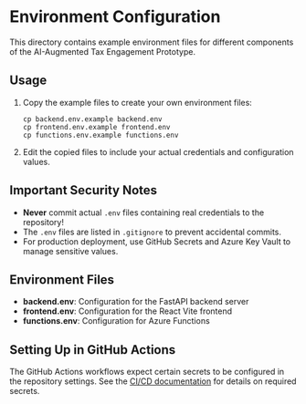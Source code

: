 # Environment Configuration

This directory contains example environment files for different components of the AI-Augmented Tax Engagement Prototype.

## Usage

1. Copy the example files to create your own environment files:
   ```
   cp backend.env.example backend.env
   cp frontend.env.example frontend.env
   cp functions.env.example functions.env
   ```

2. Edit the copied files to include your actual credentials and configuration values.

## Important Security Notes

- **Never** commit actual `.env` files containing real credentials to the repository!
- The `.env` files are listed in `.gitignore` to prevent accidental commits.
- For production deployment, use GitHub Secrets and Azure Key Vault to manage sensitive values.

## Environment Files

- **backend.env**: Configuration for the FastAPI backend server
- **frontend.env**: Configuration for the React Vite frontend
- **functions.env**: Configuration for Azure Functions

## Setting Up in GitHub Actions

The GitHub Actions workflows expect certain secrets to be configured in the repository settings. See the [CI/CD documentation](../../.github/README.md) for details on required secrets.
